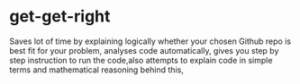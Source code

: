 # get-get-right
Saves lot of time by explaining logically whether your chosen Github repo is best fit for your problem, analyses code automatically, gives you step by  step instruction to run the code,also attempts to explain code in simple terms and mathematical reasoning behind this,
